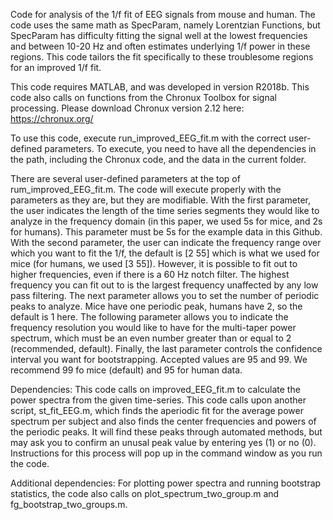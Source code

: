Code for analysis of the 1/f fit of EEG signals from mouse and human. The code uses the same math as SpecParam, namely Lorentzian Functions, but SpecParam has difficulty fitting the signal well at the lowest frequencies and between 10-20 Hz and often estimates underlying 1/f power in these regions. This code tailors the fit specifically to these troublesome regions for an improved 1/f fit.

This code requires MATLAB, and was developed in version R2018b. This code also calls on functions from the Chronux Toolbox for signal processing. Please download Chronux version 2.12 here: https://chronux.org/

To use this code, execute run_improved_EEG_fit.m with the correct user-defined parameters. To execute, you need to have all the dependencies in the path, including the Chronux code, and the data in the current folder. 

There are several user-defined parameters at the top of rum_improved_EEG_fit.m. The code will execute properly with the parameters as they are, but they are modifiable. With the first parameter, the user indicates the length of the time series segments they would like to analyze in the frequency domain (in this paper, we used 5s for mice, and 2s for humans). This parameter must be 5s for the example data in this Github. With the second parameter, the user can indicate the frequency range over which you want to fit the 1/f, the default is [2 55] which is what we used for mice (for humans, we used [3 55]). However, it is possible to fit out to higher frequencies, even if there is a 60 Hz notch filter. The highest frequency you can fit out to is the largest frequency unaffected by any low pass filtering. The next parameter allows you to set the number of periodic peaks to analyze. Mice have one periodic peak, humans have 2, so the default is 1 here. The following parameter allows you to indicate the frequency resolution you would like to have for the multi-taper power spectrum, which must be an even number greater than or equal to 2 (recommended, default). Finally, the last parameter controls the confidence interval you want for bootstrapping. Accepted values are 95 and 99. We recommend 99 fo mice (default) and 95 for human data.

Dependencies: This code calls on improved_EEG_fit.m to calculate the power spectra from the given time-series. This code calls upon another script, st_fit_EEG.m, which finds the aperiodic fit for the average power spectrum per subject and also finds the center frequencies and powers of the periodic peaks. It will find these peaks through automated methods, but may ask you to confirm an unusal peak value by entering yes (1) or no (0). Instructions for this process will pop up in the command window as you run the code.

Additional dependencies: For plotting power spectra and running bootstrap statistics, the code also calls on plot_spectrum_two_group.m and fg_bootstrap_two_groups.m.
